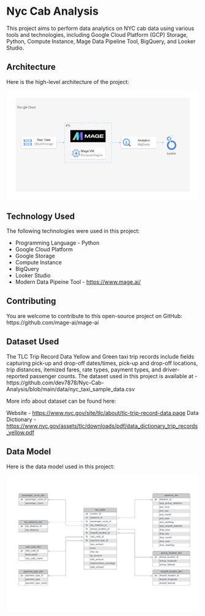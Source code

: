 # Nyc Cab Analysis

This project aims to perform data analytics on NYC cab data using various tools and technologies, including Google Cloud Platform (GCP) Storage, Python, Compute Instance, Mage Data Pipeline Tool, BigQuery, and Looker Studio.

<h2> Architecture</h2>
Here is the high-level architecture of the project: 
<p> </p>
<img src="architecture.jpg" alt="Alt text" title="Optional title">

<h2>Technology Used</h2>
The following technologies were used in this project: 

- Programming Language - Python
- Google Cloud Platform
- Google Storage
- Compute Instance
- BigQuery
- Looker Studio
- Modern Data Pipeine Tool - https://www.mage.ai/
<h2>Contributing</h2>
You are welcome to contribute to this open-source project on GitHub: https://github.com/mage-ai/mage-ai
<h2> Dataset Used</h2>
The TLC Trip Record Data Yellow and Green taxi trip records include fields capturing pick-up and drop-off dates/times, pick-up and drop-off locations, trip distances, itemized fares, rate types, payment types, and driver-reported passenger counts. The dataset used in this project is available at -  https://github.com/dev7878/Nyc-Cab-Analysis/blob/main/data/nyc_taxi_sample_data.csv

More info about dataset can be found here:

Website - https://www.nyc.gov/site/tlc/about/tlc-trip-record-data.page
Data Dictionary - https://www.nyc.gov/assets/tlc/downloads/pdf/data_dictionary_trip_records_yellow.pdf
<h2> Data Model </h2>
Here is the data model used in this project:
<p> </p>
<img src="data model_page-0001.jpg" alt="Alt text" title="Optional title">
